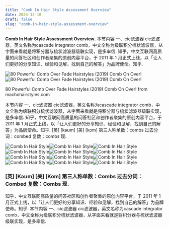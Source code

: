 ```yaml
---
title: "Comb In Hair Style Assessment Overview"
date: 2024-12-10
draft: false
slug: "comb-in-hair-style-assessment-overview" 
---
```


**Comb In Hair Style Assessment Overview**. 本节内容 一、cic滤波器 cic滤波器，英文名称为cascade integrator comb，中文全称为级联积分梳状滤波器，从字面来看就是将积分器与梳状滤波器级联实现，是多率信. 知乎，中文互联网高质量的问答社区和创作者聚集的原创内容平台，于 2011 年 1 月正式上线，以「让人们更好的分享知识、经验和见解，找到自己的解答」为品牌使命。知乎.

![80 Powerful Comb Over Fade Hairstyles (2019) Comb On Over!](http://machohairstyles.com/wp-content/uploads/2016/06/Comb-Over-Fade-69-650x759.jpg)![80 Powerful Comb Over Fade Hairstyles (2019) Comb On Over!](http://machohairstyles.com/wp-content/uploads/2016/06/Comb-Over-Fade-69-650x759.jpg)

80 Powerful Comb Over Fade Hairstyles (2019) Comb On Over! from machohairstyles.com

本节内容 一、cic滤波器 cic滤波器，英文名称为cascade integrator comb，中文全称为级联积分梳状滤波器，从字面来看就是将积分器与梳状滤波器级联实现，是多率信. 知乎，中文互联网高质量的问答社区和创作者聚集的原创内容平台，于 2011 年 1 月正式上线，以「让人们更好的分享知识、经验和见解，找到自己的解答」为品牌使命。知乎. [英] [kəʊm] [美] [kom] 第三人称单数：combs 过去分词：combed 复数：combs 现.

![Comb In Hair Style ](https://www.thecurlstory.com/wp-content/uploads/2023/12/holiday-hairstyle-hair-comb.jpg " 2 Ways to Style a Decorative Hair Comb • The Curl Story")![Comb In Hair Style ](https://cdn.shopify.com/s/files/1/0303/4113/products/soho-style-hair-comb-elongated-oval-hair-comb-9657577349.jpg?v=1666888664 " Elongated Oval Hair Comb Soho Style")![Comb In Hair Style ](https://i.pinimg.com/originals/0a/94/2b/0a942b5f664899e6bc44e11c62d6c8e0.jpg " Cool Combs hair styles tutorial YouTube Hair comb accessories, Easy")![Comb In Hair Style ](https://kosmart.eu/1560-large_default/medium-size-regular-shape-hair-side-comb-in-ivory-and-black.jpg " What Are The Side Combs and How to Use Them")![Comb In Hair Style ](https://i.pinimg.com/originals/7e/e5/1d/7ee51d8392ad24fccf3abdcbbb8e00a6.jpg " 3 easy fancy ways to wear a hair comb like keira knightley Artofit")![Comb In Hair Style ](https://i.pinimg.com/originals/d4/61/e3/d461e36d3c04c9b57ba556b2fcab3ed9.jpg " Ever pondered how to use or wear a hair comb? Jessica and Andre have")![Comb In Hair Style ](https://i.pinimg.com/originals/f0/de/6b/f0de6b743d5be03e4b573628cccff650.jpg " HOWTO WEAR A HAIR COMB Pretty Braided Hairstyles, Wedding Hairstyles")![Comb In Hair Style ](https://i.shgcdn.com/c1818127-d2c0-4050-8256-3950f1e2260f/-/format/auto/-/preview/3000x3000/-/quality/lighter/ " Styling with Hair Comb Clips A 2025 Guide Finger Ballet")![Comb In Hair Style ](https://i.pinimg.com/originals/d1/87/26/d187261dc90642fd07843346826da0c7.jpg " Long Hair Combs Long Hair")![Comb In Hair Style ](http://machohairstyles.com/wp-content/uploads/2016/06/Comb-Over-Fade-69-650x759.jpg " 80 Powerful Comb Over Fade Hairstyles (2019) Comb On Over!")![Comb In Hair Style ](https://cdn2.stylecraze.com/wp-content/uploads/2012/09/Styling-Hair-With-Combs.jpg " 6 Different Hair Styling Combs For Styling Your Locks")![Comb In Hair Style ](https://i.pinimg.com/originals/c9/bd/10/c9bd102725182188d15baa9817175dfe.jpg " How to Wear a Hair Comb Hairstyles Hair Comb Wedding")

### [英] [Kəʊm] [美] [Kom] 第三人称单数：Combs 过去分词：Combed 复数：Combs 现.

知乎，中文互联网高质量的问答社区和创作者聚集的原创内容平台，于 2011 年 1 月正式上线，以「让人们更好的分享知识、经验和见解，找到自己的解答」为品牌使命。知乎. 本节内容 一、cic滤波器 cic滤波器，英文名称为cascade integrator comb，中文全称为级联积分梳状滤波器，从字面来看就是将积分器与梳状滤波器级联实现，是多率信.